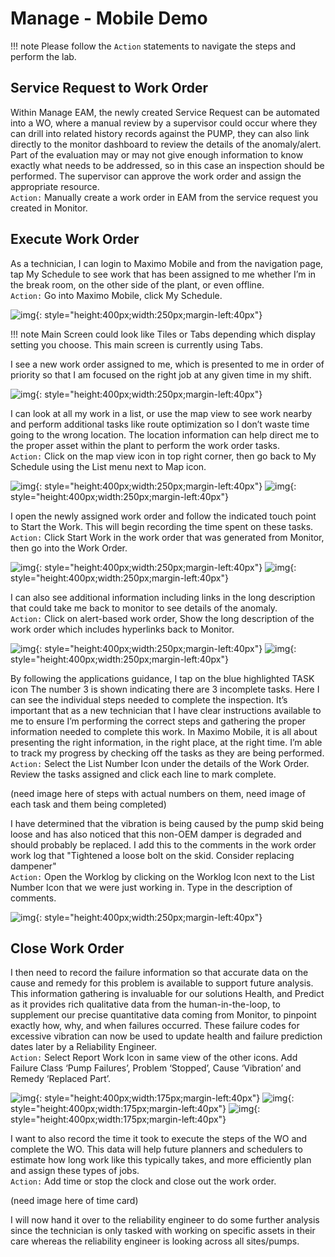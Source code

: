# Manage - Mobile Demo

!!! note
    Please follow the `Action` statements to navigate the steps and perform the lab.

## Service Request to Work Order

Within Manage EAM, the newly created Service Request can be automated into a WO, where a manual review by a supervisor could occur where they can drill into related history records against the PUMP, they can also link directly to the monitor dashboard to review the details of the anomaly/alert.  Part of the evaluation may or may not give enough information to know exactly what needs to be addressed, so in this case an inspection should be performed. The supervisor can approve the work order and assign the appropriate resource. <br>
`Action:` Manually create a work order in EAM from the service request you created in Monitor. 

## Execute Work Order
As a technician, I can login to Maximo Mobile and from the navigation page, tap My Schedule to see work that has been assigned to me whether I’m in the break room, on the other side of the plant, or even offline.<br>
`Action:` Go into Maximo Mobile, click My Schedule. 

![img](/img/apm_fs21/mobileschedule.png){: style="height:400px;width:250px;margin-left:40px"}

!!! note
    Main Screen could look like Tiles or Tabs depending which display setting you choose. This main screen is currently using Tabs.

I see a new work order assigned to me, which is presented to me in order of priority so that I am focused on the right job at any given time in my shift. 

![img](/img/apm_fs21/workorders.png){: style="height:400px;width:250px;margin-left:40px"}

I can look at all my work in a list, or use the map view to see work nearby and perform additional tasks like route optimization so I don’t waste time going to the wrong location.   The location information can help direct me to the proper asset within the plant to perform the work order tasks.<br>
`Action:` Click on the map view icon in top right corner, then go back to My Schedule using the List menu next to Map icon.

![img](/img/apm_fs21/map.png){: style="height:400px;width:250px;margin-left:40px"}
![img](/img/apm_fs21/map2.png){: style="height:400px;width:250px;margin-left:40px"}

I open the newly assigned work order and follow the indicated touch point to Start the Work.  This will begin recording the time spent on these tasks.   
`Action:` Click Start Work in the work order that was generated from Monitor, then go into the Work Order.

![img](/img/apm_fs21/startwo.png){: style="height:400px;width:250px;margin-left:40px"}
![img](/img/apm_fs21/enterwo.png){: style="height:400px;width:250px;margin-left:40px"}

I can also see additional information including links in the long description that could take me back to monitor to see details of the anomaly.   
`Action:` Click on alert-based work order, Show the long description of the work order which includes hyperlinks back to Monitor.

![img](/img/apm_fs21/longdescr.png){: style="height:400px;width:250px;margin-left:40px"}
![img](/img/apm_fs21/monitorlinks.png){: style="height:400px;width:250px;margin-left:40px"}

By following the applications guidance, I tap on the blue highlighted TASK icon The number 3 is shown indicating there are 3 incomplete tasks. Here I can see the individual steps needed to complete the inspection. It’s important that as a new technician that I have clear instructions available to me to ensure I’m performing the correct steps and gathering the proper information needed to complete this work. In Maximo Mobile, it is all about presenting the right information, in the right place, at the right time. I’m able to track my progress by checking off the tasks as they are being performed.<br> 
`Action:` Select the List Number Icon under the details of the Work Order. Review the tasks assigned and click each line to mark complete.

(need image here of steps with actual numbers on them, need image of each task and them being completed)

I have determined that the vibration is being caused by the pump skid being loose and has also noticed that this non-OEM damper is degraded and should probably be replaced. I add this to the comments in the work order work log that "Tightened a loose bolt on the skid. Consider replacing dampener"<br>
`Action:` Open the Worklog by clicking on the Worklog Icon next to the List Number Icon that we were just working in. Type in the description of comments.

![img](/img/apm_fs21/worklog.png){: style="height:400px;width:250px;margin-left:40px"}

## Close Work Order
I then need to record the failure information so that accurate data on the cause and remedy for this problem is available to support future analysis.  This information gathering is invaluable for our solutions Health, and Predict as it provides rich qualitative data from the human-in-the-loop, to supplement our precise quantitative data coming from Monitor, to pinpoint exactly how, why, and when failures occurred. These failure codes for excessive vibration can now be used to update health and failure prediction dates later by a Reliability Engineer.<br>
`Action:` Select Report Work Icon in same view of the other icons. Add Failure Class ‘Pump Failures’, Problem ‘Stopped’, Cause ‘Vibration’ and Remedy ‘Replaced Part’. 

![img](/img/apm_fs21/failurereport.png){: style="height:400px;width:175px;margin-left:40px"}
![img](/img/apm_fs21/failure1.png){: style="height:400px;width:175px;margin-left:40px"}
![img](/img/apm_fs21/failure2.png){: style="height:400px;width:175px;margin-left:40px"}

I want to also record the time it took to execute the steps of the WO and complete the WO. This data will help future planners and schedulers to estimate how long work like this typically takes, and more efficiently plan and assign these types of jobs.<br>
`Action:` Add time or stop the clock and close out the work order.

(need image here of time card)


I will now hand it over to the reliability engineer to do some further analysis since the technician is only tasked with  working on specific assets in their care whereas the reliability engineer is looking across all sites/pumps.
 


